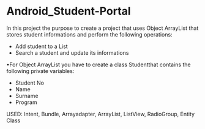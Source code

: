 # Android_Student-Portal

In this project the purpose to create a project that uses Object ArrayList that stores student informations
and perform the following operations:

- Add student to a List
- Search a student and update its informations

•For Object ArrayList you have to create a class Studentthat contains the following private variables:

- Student No
- Name
- Surname
- Program

USED: Intent, Bundle, Arrayadapter, ArrayList, ListView, RadioGroup, Entity Class

